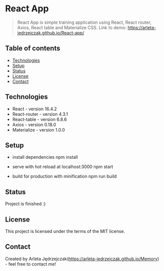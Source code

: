 # React App
> React App is simple training application using React, React router, Axios, React table and Materialize CSS.
Link to demo: https://arleta-jedrzejczak.github.io/React-app/

## Table of contents
* [Technologies](#technologies)
* [Setup](#setup)
* [Status](#status)
* [License](#license)
* [Contact](#contact)

## Technologies
* React - version 16.4.2
* React-router - version 4.3.1
* React-table - version 6.8.6
* Axios - version 0.18.0
* Materialize - version 1.0.0

## Setup
* install dependencies
npm install

* serve with hot reload at localhost:3000
npm start

* build for production with minification
npm run build


## Status
Project is finished :)

## License
This project is licensed under the terms of the MIT license.

## Contact
Created by Arleta Jędrzejczak(https://arleta-jedrzejczak.github.io/Memory) - feel free to contact me!
